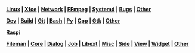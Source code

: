 <link href="style.css" rel="stylesheet"></link>

**[Linux](linux/00-linux.html) | [Xfce](linux/05-xfce.html) | [Network](linux/10-network.html) | [FFmpeg](linux/15-ffmpeg.html) | [Systemd](linux/20-systemd.html) | [Bugs](linux/25-bugs.html) | [Other](linux/99-other.html)**

**[Dev](dev/00-dev.html) | [Build](dev/05-build.html) | [Git](dev/10-git.html) | [Bash](dev/15-bash.html) | [Py](dev/20-python.html) | [Cpp](dev/25-cpp.html) | [Gtk](dev/30-gtk.html) | [Other](dev/99-other.html)**

**[Raspi](raspi/05-lite.html)**

**[Fileman](fileman/00-fileman.html) | [Core](fileman/01-core.html) | [Dialog](fileman/02-dialog.html) | [Job](fileman/03-job.html) | [Libext](fileman/04-libext.html) | [Misc](fileman/05-misc.html) | [Side](fileman/06-side.html) | [View](fileman/07-view.html) | [Widget](fileman/08-widget.html) | [Other](fileman/99-other.html)**
